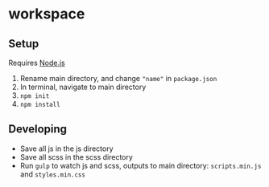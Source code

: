 # workspace

## Setup
Requires [Node.js](https://nodejs.org/en/download/)
1. Rename main directory, and change `"name"` in `package.json`
3. In terminal, navigate to main directory
4. `npm init`
5. `npm install`

## Developing
- Save all js in the js directory
- Save all scss in the scss directory
- Run `gulp` to watch js and scss, outputs to main directory: `scripts.min.js` and `styles.min.css`
